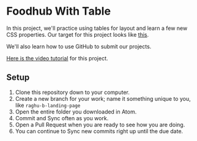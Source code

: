 # Foodhub With Table

In this project, we'll practice using tables for layout and learn a few new CSS properties. Our target for this project looks like [this](https://foodhub-with-table-target.herokuapp.com/landing.html).

We'll also learn how to use GitHub to submit our projects.

[Here is the video tutorial](https://canvas.instructure.com/courses/1018910/pages/foodhub-with-table-walkthrough-video) for this project.

## Setup

1. Clone this repository down to your computer.
1. Create a new branch for your work; name it something unique to you, like `raghu-b-landing-page`
1. Open the entire folder you downloaded in Atom.
1. Commit and Sync often as you work.
1. Open a Pull Request when you are ready to see how you are doing.
1. You can continue to Sync new commits right up until the due date.
